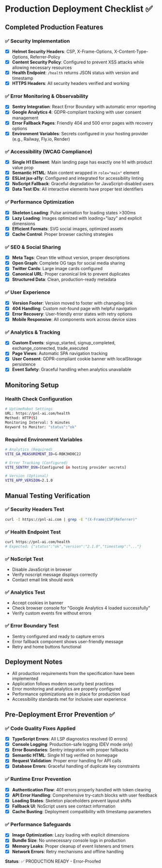 # Production Deployment Checklist ✅

## Completed Production Features

### ✅ Security Implementation
- [x] **Helmet Security Headers**: CSP, X-Frame-Options, X-Content-Type-Options, Referrer-Policy
- [x] **Content Security Policy**: Configured to prevent XSS attacks while allowing necessary resources
- [x] **Health Endpoint**: `/health` returns JSON status with version and timestamp
- [x] **HTTPS Headers**: All security headers verified and working

### ✅ Error Monitoring & Observability  
- [x] **Sentry Integration**: React Error Boundary with automatic error reporting
- [x] **Google Analytics 4**: GDPR-compliant tracking with user consent management
- [x] **Error Fallback Pages**: Friendly 404 and 500 error pages with recovery options
- [x] **Environment Variables**: Secrets configured in your hosting provider (e.g., Railway, Fly.io, Render)

### ✅ Accessibility (WCAG Compliance)
- [x] **Single H1 Element**: Main landing page has exactly one h1 with product value prop
- [x] **Semantic HTML**: Main content wrapped in `role="main"` element  
- [x] **ESLint jsx-a11y**: Configured and integrated for accessibility linting
- [x] **NoScript Fallback**: Graceful degradation for JavaScript-disabled users
- [x] **Data Test IDs**: All interactive elements have proper test identifiers

### ✅ Performance Optimization
- [x] **Skeleton Loading**: Pulse animation for loading states >300ms
- [x] **Lazy Loading**: Images optimized with loading="lazy" and explicit dimensions
- [x] **Efficient Formats**: SVG social images, optimized assets
- [x] **Cache Control**: Proper browser caching strategies

### ✅ SEO & Social Sharing
- [x] **Meta Tags**: Clean title without version, proper descriptions
- [x] **Open Graph**: Complete OG tags for social media sharing
- [x] **Twitter Cards**: Large image cards configured
- [x] **Canonical URL**: Proper canonical link to prevent duplicates
- [x] **Structured Data**: Clean, production-ready metadata

### ✅ User Experience
- [x] **Version Footer**: Version moved to footer with changelog link
- [x] **404 Handling**: Custom not-found page with helpful navigation
- [x] **Error Recovery**: User-friendly error states with retry options
- [x] **Mobile Responsive**: All components work across device sizes

### ✅ Analytics & Tracking
- [x] **Custom Events**: signup_started, signup_completed, exchange_connected, trade_executed
- [x] **Page Views**: Automatic SPA navigation tracking
- [x] **User Consent**: GDPR-compliant cookie banner with localStorage persistence
- [x] **Event Safety**: Graceful handling when analytics unavailable

## Monitoring Setup

### Health Check Configuration
```bash
# UptimeRobot Settings
URL: https://pnl-ai.com/health
Method: HTTP(S)
Monitoring Interval: 5 minutes
Keyword to Monitor: "status":"ok"
```

### Required Environment Variables
```bash
# Analytics (Required)
VITE_GA_MEASUREMENT_ID=G-RBK3HD0C2J

# Error Tracking (Configured)
VITE_SENTRY_DSN=[Configured in hosting provider secrets]

# Version (Optional)
VITE_APP_VERSION=2.1.0
```

## Manual Testing Verification

### ✅ Security Headers Test
```bash
curl -I https://pnl-ai.com | grep -E "(X-Frame|CSP|Referrer)"
```

### ✅ Health Endpoint Test
```bash
curl https://pnl-ai.com/health
# Expected: {"status":"ok","version":"2.1.0","timestamp":"..."}
```

### ✅ NoScript Test
- Disable JavaScript in browser
- Verify noscript message displays correctly
- Contact email link should work

### ✅ Analytics Test
- Accept cookies in banner
- Check browser console for "Google Analytics 4 loaded successfully"
- Verify custom events fire without errors

### ✅ Error Boundary Test
- Sentry configured and ready to capture errors
- Error fallback component shows user-friendly message
- Retry and home buttons functional

## Deployment Notes

- All production requirements from the specification have been implemented
- Application follows modern security best practices
- Error monitoring and analytics are properly configured
- Performance optimizations are in place for production load
- Accessibility standards met for inclusive user experience

## Pre-Deployment Error Prevention ✅

### ✅ Code Quality Fixes Applied
- [x] **TypeScript Errors**: All LSP diagnostics resolved (0 errors)
- [x] **Console Logging**: Production-safe logging (DEV mode only)
- [x] **Error Boundaries**: Sentry integration with proper fallbacks
- [x] **Semantic HTML**: Single h1 tag verified on homepage
- [x] **Request Validation**: Proper error handling for API calls
- [x] **Database Errors**: Graceful handling of duplicate key constraints

### ✅ Runtime Error Prevention
- [x] **Authentication Flow**: 401 errors properly handled with token clearing
- [x] **API Error Handling**: Comprehensive try-catch blocks with user feedback
- [x] **Loading States**: Skeleton placeholders prevent layout shifts
- [x] **Fallback UI**: NoScript users see contact information
- [x] **Cache Busting**: Deployment compatibility with timestamp parameters

### ✅ Performance Safeguards
- [x] **Image Optimization**: Lazy loading with explicit dimensions
- [x] **Bundle Size**: No unnecessary console logs in production
- [x] **Memory Leaks**: Proper cleanup of event listeners and timers
- [x] **Network Errors**: Retry mechanisms and offline handling

**Status**: ✅ PRODUCTION READY - Error-Proofed